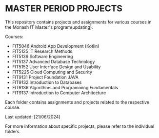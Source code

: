 MASTER PERIOD PROJECTS
=========================

This repository contains projects and assignments for various courses in the Monash IT Master's program(updating).

Courses:
- FIT5046 Android App Development (Kotlin)
- FIT5125 IT Research Methods
- FIT5136 Software Engineering
- FIT5137 Advanced Database Technology
- FIT5152 User Interface Design and Usability
- FIT5225 Cloud Computing and Security
- FIT9131 Project Foundation JAVA
- FIT9132 Introduction to Databases
- FIT9136 Algorithms and Programming Fundamentals
- FIT9137 Introduction to Computer Architecture

Each folder contains assignments and projects related to the respective course.

Last updated: [21/06/2024]

For more information about specific projects, please refer to the individual  folders.
